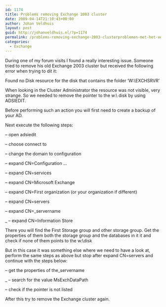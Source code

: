 ```yaml
---
id: 1174
title: Problems removing Exchange 2003 cluster
date: 2009-04-14T21:10:43+00:00
author: Johan Veldhuis
layout: post
guid: http://johanveldhuis.nl/?p=1174
permalink: /problems-removing-exchange-2003-clusterproblemen-met-het-verwijderen-van-een-exchange-2003-cluster/
categories:
  - Exchange
---
```

During one of my forum visits I found a really interesting issue. Someone tried to remove his old Exchange 2003 cluster but received the following error when trying to dit it:

Found no Disk resource for the disk that contains the folder &#8216;W:\EXCHSRVR&#8217;

When looking in the Cluster Administrator the resource was not visible, very strange. So we needed to remove the pointer to the w:\ disk by using ADSIEDIT.

Before performing such an action you will first need to create a backup of your AD.

Next execute the following steps:

&#8211; open adsiedit
  
&#8211; choose connect to
  
&#8211; change the domain to configuration
  
&#8211; expand CN=Configuration &#8230;
  
&#8211; expand CN=services
  
&#8211; expand CN=Microsoft Exchange
  
&#8211; expand CN=First organization (or your organization if different)
  
&#8211; expand CN=servers
  
&#8211; expand CN=_servername
  
_ &#8211; expand CN=Information Store

There you will find the First Storage group and other storage group. Get the properties of them both the storage group and the databases in it it and check if none of them points to the w:\disk
  
But in this case it was something else where we need to have a look at, perform the same steps as above but stop after expand CN=servers and continue with the steps below:

&#8211; get the properties of the_servername
  
_ &#8211; search for the value MsExchDataPath
  
&#8211; check if the pointer is not listed

After this try to remove the Exchange cluster again.